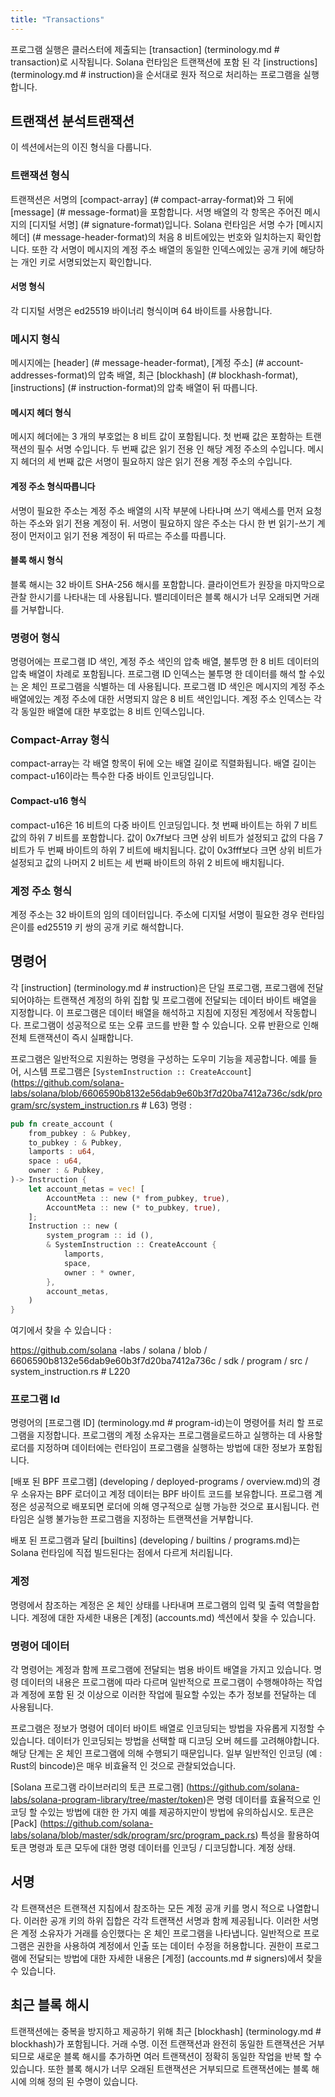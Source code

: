```yaml
---
title: "Transactions"
---
```


프로그램 실행은 클러스터에 제출되는 \[transaction\] (terminology.md # transaction)로 시작됩니다. Solana 런타임은 트랜잭션에 포함 된 각 \[instructions\] (terminology.md # instruction)을 순서대로 원자 적으로 처리하는 프로그램을 실행합니다.

## 트랜잭션 분석트랜잭션

이 섹션에서는의 이진 형식을 다룹니다.

### 트랜잭션 형식

트랜잭션은 서명의 \[compact-array\] (# compact-array-format)와 그 뒤에 \[message\] (# message-format)을 포함합니다. 서명 배열의 각 항목은 주어진 메시지의 \[디지털 서명\] (# signature-format)입니다. Solana 런타임은 서명 수가 \[메시지 헤더\] (# message-header-format)의 처음 8 비트에있는 번호와 일치하는지 확인합니다. 또한 각 서명이 메시지의 계정 주소 배열의 동일한 인덱스에있는 공개 키에 해당하는 개인 키로 서명되었는지 확인합니다.

#### 서명 형식

각 디지털 서명은 ed25519 바이너리 형식이며 64 바이트를 사용합니다.

### 메시지 형식

메시지에는 \[header\] (# message-header-format), \[계정 주소\] (# account-addresses-format)의 압축 배열, 최근 \[blockhash\] (# blockhash-format), \[instructions\] (# instruction-format)의 압축 배열이 뒤 따릅니다.

#### 메시지 헤더 형식

메시지 헤더에는 3 개의 부호없는 8 비트 값이 포함됩니다. 첫 번째 값은 포함하는 트랜잭션의 필수 서명 수입니다. 두 번째 값은 읽기 전용 인 해당 계정 주소의 수입니다. 메시지 헤더의 세 번째 값은 서명이 필요하지 않은 읽기 전용 계정 주소의 수입니다.

#### 계정 주소 형식따릅니다

서명이 필요한 주소는 계정 주소 배열의 시작 부분에 나타나며 쓰기 액세스를 먼저 요청하는 주소와 읽기 전용 계정이 뒤. 서명이 필요하지 않은 주소는 다시 한 번 읽기-쓰기 계정이 먼저이고 읽기 전용 계정이 뒤 따르는 주소를 따릅니다.

#### 블록 해시 형식

블록 해시는 32 바이트 SHA-256 해시를 포함합니다. 클라이언트가 원장을 마지막으로 관찰 한시기를 나타내는 데 사용됩니다. 밸리데이터은 블록 해시가 너무 오래되면 거래를 거부합니다.

### 명령어 형식

명령어에는 프로그램 ID 색인, 계정 주소 색인의 압축 배열, 불투명 한 8 비트 데이터의 압축 배열이 차례로 포함됩니다. 프로그램 ID 인덱스는 불투명 한 데이터를 해석 할 수있는 온 체인 프로그램을 식별하는 데 사용됩니다. 프로그램 ID 색인은 메시지의 계정 주소 배열에있는 계정 주소에 대한 서명되지 않은 8 비트 색인입니다. 계정 주소 인덱스는 각각 동일한 배열에 대한 부호없는 8 비트 인덱스입니다.

### Compact-Array 형식

compact-array는 각 배열 항목이 뒤에 오는 배열 길이로 직렬화됩니다. 배열 길이는 compact-u16이라는 특수한 다중 바이트 인코딩입니다.

#### Compact-u16 형식

compact-u16은 16 비트의 다중 바이트 인코딩입니다. 첫 번째 바이트는 하위 7 비트 값의 하위 7 비트를 포함합니다. 값이 0x7f보다 크면 상위 비트가 설정되고 값의 다음 7 비트가 두 번째 바이트의 하위 7 비트에 배치됩니다. 값이 0x3fff보다 크면 상위 비트가 설정되고 값의 나머지 2 비트는 세 번째 바이트의 하위 2 비트에 배치됩니다.

### 계정 주소 형식

계정 주소는 32 바이트의 임의 데이터입니다. 주소에 디지털 서명이 필요한 경우 런타임은이를 ed25519 키 쌍의 공개 키로 해석합니다.

## 명령어

각 \[instruction\] (terminology.md # instruction)은 단일 프로그램, 프로그램에 전달되어야하는 트랜잭션 계정의 하위 집합 및 프로그램에 전달되는 데이터 바이트 배열을 지정합니다. 이 프로그램은 데이터 배열을 해석하고 지침에 지정된 계정에서 작동합니다. 프로그램이 성공적으로 또는 오류 코드를 반환 할 수 있습니다. 오류 반환으로 인해 전체 트랜잭션이 즉시 실패합니다.

프로그램은 일반적으로 지원하는 명령을 구성하는 도우미 기능을 제공합니다. 예를 들어, 시스템 프로그램은 [`SystemInstruction :: CreateAccount`] (https://github.com/solana-labs/solana/blob/6606590b8132e56dab9e60b3f7d20ba7412a736c/sdk/program/src/system_instruction.rs # L63) 명령 :

```rust
pub fn create_account (
    from_pubkey : & Pubkey,
    to_pubkey : & Pubkey,
    lamports : u64,
    space : u64,
    owner : & Pubkey,
)-> Instruction {
    let account_metas = vec! [
        AccountMeta :: new (* from_pubkey, true),
        AccountMeta :: new (* to_pubkey, true),
    ];
    Instruction :: new (
        system_program :: id (),
        & SystemInstruction :: CreateAccount {
            lamports,
            space,
            owner : * owner,
        },
        account_metas,
    )
}
```

여기에서 찾을 수 있습니다 :

https://github.com/solana -labs / solana / blob / 6606590b8132e56dab9e60b3f7d20ba7412a736c / sdk / program / src / system_instruction.rs # L220

### 프로그램 Id

명령어의 \[프로그램 ID\] (terminology.md # program-id)는이 명령어를 처리 할 프로그램을 지정합니다. 프로그램의 계정 소유자는 프로그램을로드하고 실행하는 데 사용할 로더를 지정하며 데이터에는 런타임이 프로그램을 실행하는 방법에 대한 정보가 포함됩니다.

\[배포 된 BPF 프로그램\] (developing / deployed-programs / overview.md)의 경우 소유자는 BPF 로더이고 계정 데이터는 BPF 바이트 코드를 보유합니다.  프로그램 계정은 성공적으로 배포되면 로더에 의해 영구적으로 실행 가능한 것으로 표시됩니다. 런타임은 실행 불가능한 프로그램을 지정하는 트랜잭션을 거부합니다.


배포 된 프로그램과 달리 \[builtins\] (developing / builtins / programs.md)는 Solana 런타임에 직접 빌드된다는 점에서 다르게 처리됩니다.

### 계정

명령에서 참조하는 계정은 온 체인 상태를 나타내며 프로그램의 입력 및 출력 역할을합니다. 계정에 대한 자세한 내용은 \[계정\] (accounts.md) 섹션에서 찾을 수 있습니다.

### 명령어 데이터

각 명령어는 계정과 함께 프로그램에 전달되는 범용 바이트 배열을 가지고 있습니다. 명령 데이터의 내용은 프로그램에 따라 다르며 일반적으로 프로그램이 수행해야하는 작업과 계정에 포함 된 것 이상으로 이러한 작업에 필요할 수있는 추가 정보를 전달하는 데 사용됩니다.

프로그램은 정보가 명령어 데이터 바이트 배열로 인코딩되는 방법을 자유롭게 지정할 수 있습니다. 데이터가 인코딩되는 방법을 선택할 때 디코딩 오버 헤드를 고려해야합니다. 해당 단계는 온 체인 프로그램에 의해 수행되기 때문입니다. 일부 일반적인 인코딩 (예 : Rust의 bincode)은 매우 비효율적 인 것으로 관찰되었습니다.

\[Solana 프로그램 라이브러리의 토큰 프로그램\] (https://github.com/solana-labs/solana-program-library/tree/master/token)은 명령 데이터를 효율적으로 인코딩 할 수있는 방법에 대한 한 가지 예를 제공하지만이 방법에 유의하십시오. 토큰은 \[Pack\] (https://github.com/solana-labs/solana/blob/master/sdk/program/src/program_pack.rs) 특성을 활용하여 토큰 명령과 토큰 모두에 대한 명령 데이터를 인코딩 / 디코딩합니다. 계정 상태.

## 서명

각 트랜잭션은 트랜잭션 지침에서 참조하는 모든 계정 공개 키를 명시 적으로 나열합니다. 이러한 공개 키의 하위 집합은 각각 트랜잭션 서명과 함께 제공됩니다. 이러한 서명은 계정 소유자가 거래를 승인했다는 온 체인 프로그램을 나타냅니다. 일반적으로 프로그램은 권한을 사용하여 계정에서 인출 또는 데이터 수정을 허용합니다. 권한이 프로그램에 전달되는 방법에 대한 자세한 내용은 \[계정\] (accounts.md # signers)에서 찾을 수 있습니다.


## 최근 블록 해시

트랜잭션에는 중복을 방지하고 제공하기 위해 최근 \[blockhash\] (terminology.md # blockhash)가 포함됩니다. 거래 수명. 이전 트랜잭션과 완전히 동일한 트랜잭션은 거부되므로 새로운 블록 해시를 추가하면 여러 트랜잭션이 정확히 동일한 작업을 반복 할 수 있습니다. 또한 블록 해시가 너무 오래된 트랜잭션은 거부되므로 트랜잭션에는 블록 해시에 의해 정의 된 수명이 있습니다.
